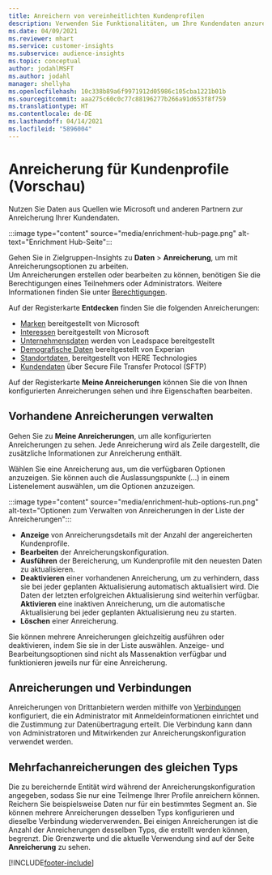 ```yaml
---
title: Anreichern von vereinheitlichten Kundenprofilen
description: Verwenden Sie Funktionalitäten, um Ihre Kundendaten anzureichern.
ms.date: 04/09/2021
ms.reviewer: mhart
ms.service: customer-insights
ms.subservice: audience-insights
ms.topic: conceptual
author: jodahlMSFT
ms.author: jodahl
manager: shellyha
ms.openlocfilehash: 10c338b89a6f9971912d05986c105cba1221b01b
ms.sourcegitcommit: aaa275c60c0c77c88196277b266a91d653f8f759
ms.translationtype: HT
ms.contentlocale: de-DE
ms.lasthandoff: 04/14/2021
ms.locfileid: "5896004"
---
```

# <a name="enrichment-for-customer-profiles-preview"></a>Anreicherung für Kundenprofile (Vorschau)

Nutzen Sie Daten aus Quellen wie Microsoft und anderen Partnern zur Anreicherung Ihrer Kundendaten.

:::image type="content" source="media/enrichment-hub-page.png" alt-text="Enrichment Hub-Seite":::

Gehen Sie in Zielgruppen-Insights zu **Daten** > **Anreicherung**, um mit Anreicherungsoptionen zu arbeiten.    
Um Anreicherungen erstellen oder bearbeiten zu können, benötigen Sie die Berechtigungen eines Teilnehmers oder Administrators. Weitere Informationen finden Sie unter [Berechtigungen](permissions.md).

Auf der Registerkarte **Entdecken** finden Sie die folgenden Anreicherungen:

- [Marken](enrichment-microsoft.md) bereitgestellt von Microsoft
- [Interessen](enrichment-microsoft.md) bereitgestellt von Microsoft
- [Unternehmensdaten](enrichment-leadspace.md) werden von Leadspace bereitgestellt
- [Demografische Daten](enrichment-experian.md) bereitgestellt von Experian
- [Standortdaten](enrichment-here.md), bereitgestellt von HERE Technologies
- [Kundendaten](enrichment-SFTP-custom-import.md) über Secure File Transfer Protocol (SFTP)

Auf der Registerkarte **Meine Anreicherungen** können Sie die von Ihnen konfigurierten Anreicherungen sehen und ihre Eigenschaften bearbeiten.

## <a name="manage-existing-enrichments"></a>Vorhandene Anreicherungen verwalten

Gehen Sie zu **Meine Anreicherungen**, um alle konfigurierten Anreicherungen zu sehen. Jede Anreicherung wird als Zeile dargestellt, die zusätzliche Informationen zur Anreicherung enthält.

Wählen Sie eine Anreicherung aus, um die verfügbaren Optionen anzuzeigen. Sie können auch die Auslassungspunkte (...) in einem Listenelement auswählen, um die Optionen anzuzeigen.

:::image type="content" source="media/enrichment-hub-options-run.png" alt-text="Optionen zum Verwalten von Anreicherungen in der Liste der Anreicherungen":::

- **Anzeige** von Anreicherungsdetails mit der Anzahl der angereicherten Kundenprofile.
- **Bearbeiten** der Anreicherungskonfiguration.
- **Ausführen** der Bereicherung, um Kundenprofile mit den neuesten Daten zu aktualisieren.
- **Deaktivieren** einer vorhandenen Anreicherung, um zu verhindern, dass sie bei jeder geplanten Aktualisierung automatisch aktualisiert wird. Die Daten der letzten erfolgreichen Aktualisierung sind weiterhin verfügbar. **Aktivieren** eine inaktiven Anreicherung, um die automatische Aktualisierung bei jeder geplanten Aktualisierung neu zu starten.
- **Löschen** einer Anreicherung.

Sie können mehrere Anreicherungen gleichzeitig ausführen oder deaktivieren, indem Sie sie in der Liste auswählen. Anzeige- und Bearbeitungsoptionen sind nicht als Massenaktion verfügbar und funktionieren jeweils nur für eine Anreicherung.

## <a name="enrichments-and-connections"></a>Anreicherungen und Verbindungen

Anreicherungen von Drittanbietern werden mithilfe von [Verbindungen](connections.md) konfiguriert, die ein Administrator mit Anmeldeinformationen einrichtet und die Zustimmung zur Datenübertragung erteilt. Die Verbindung kann dann von Administratoren und Mitwirkenden zur Anreicherungskonfiguration verwendet werden.  

## <a name="multiple-enrichments-of-the-same-type"></a>Mehrfachanreicherungen des gleichen Typs

Die zu bereichernde Entität wird während der Anreicherungskonfiguration angegeben, sodass Sie nur eine Teilmenge Ihrer Profile anreichern können. Reichern Sie beispielsweise Daten nur für ein bestimmtes Segment an. Sie können mehrere Anreicherungen desselben Typs konfigurieren und dieselbe Verbindung wiederverwenden. Bei einigen Anreicherungen ist die Anzahl der Anreicherungen desselben Typs, die erstellt werden können, begrenzt. Die Grenzwerte und die aktuelle Verwendung sind auf der Seite **Anreicherung** zu sehen.

[!INCLUDE[footer-include](../includes/footer-banner.md)]
